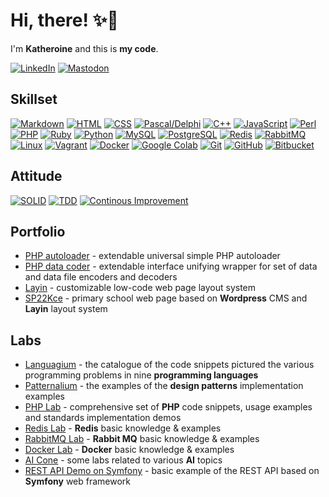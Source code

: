 # Hi, there! ✨🌙

I'm **Katheroine** and this is **my code**.

[![LinkedIn](https://img.shields.io/badge/LinkedIn-blue?style=for-the-badge&logoColor=white&logo=linkedin)](http://linkedin.com/in/katarzyna-krasińska)
[![Mastodon](https://img.shields.io/badge/Mastodon-indigo?style=for-the-badge&logoColor=white&logo=mastodon)](https://mastodon.social/@katheroine)
<!--[![GitHub](https://img.shields.io/badge/GitHub-black?style=for-the-badge&logoColor=white&logo=github)](https://github.com/katheroine)-->

## Skillset

[![Markdown](https://img.shields.io/badge/Markdown-14315d?style=for-the-badge&logoColor=white&logo=markdown)](https://github.com/katheroine)
[![HTML](https://img.shields.io/badge/HTML-14315d?style=for-the-badge&logoColor=white&logo=html5)](https://github.com/katheroine)
[![CSS](https://img.shields.io/badge/CSS-14315d?style=for-the-badge&logoColor=white&logo=css3)](https://github.com/katheroine)
[![Pascal/Delphi](https://img.shields.io/badge/Delphi-053d53?style=for-the-badge&logo=delphi)](https://github.com/katheroine/languagium/tree/main/pascal)
[![C++](https://img.shields.io/badge/C++-053d53?style=for-the-badge&logoColor=white&logo=cplusplus)](https://github.com/katheroine/languagium/tree/main/c++)
[![JavaScript](https://img.shields.io/badge/JavaScript-053d53?style=for-the-badge&logoColor=white&logo=javascript)](https://github.com/katheroine/languagium/tree/main/javascript)
[![Perl](https://img.shields.io/badge/Perl-053d53?style=for-the-badge&logoColor=white&logo=perl)](https://github.com/katheroine/languagium/tree/main/perl)
[![PHP](https://img.shields.io/badge/PHP-053d53?style=for-the-badge&logoColor=white&logo=php)](https://github.com/katheroine/languagium/tree/main/php)
[![Ruby](https://img.shields.io/badge/Ruby-053d53?style=for-the-badge&logoColor=white&logo=ruby)](https://github.com/katheroine/languagium/tree/main/ruby)
[![Python](https://img.shields.io/badge/Python-053d53?style=for-the-badge&logoColor=white&logo=python)](https://github.com/katheroine/languagium/tree/main/python)
[![MySQL](https://img.shields.io/badge/MySQL-055353?style=for-the-badge&logoColor=white&logo=mysql)](https://github.com/katheroine)
[![PostgreSQL](https://img.shields.io/badge/PostgreSQL-055353?style=for-the-badge&logoColor=white&logo=postgresql)](https://github.com/katheroine)
[![Redis](https://img.shields.io/badge/Redis-055353?style=for-the-badge&logoColor=white&logo=redis)](https://github.com/katheroine/redis.lab)
[![RabbitMQ](https://img.shields.io/badge/RabbitMQ-055353?style=for-the-badge&logoColor=white&logo=rabbitmq)](https://github.com/katheroine/rabbitmq.lab)
[![Linux](https://img.shields.io/badge/Linux-22461c?style=for-the-badge&logoColor=white&logo=linux)](https://github.com/katheroine)
[![Vagrant](https://img.shields.io/badge/Vagrant-22461c?style=for-the-badge&logoColor=white&logo=vagrant)](https://github.com/katheroine)
[![Docker](https://img.shields.io/badge/Docker-22461c?style=for-the-badge&logoColor=white&logo=docker)](https://github.com/katheroine/docker.lab)
[![Google Colab](https://img.shields.io/badge/Colab-35580a?style=for-the-badge&logoColor=white&logo=googlecolab)](https://github.com/katheroine/ai.cone)
[![Git](https://img.shields.io/badge/Git-52580a?style=for-the-badge&logoColor=white&logo=git)](https://github.com/katheroine)
[![GitHub](https://img.shields.io/badge/GitHub-52580a?style=for-the-badge&logoColor=white&logo=github)](https://github.com/katheroine)
[![Bitbucket](https://img.shields.io/badge/Bitbucket-52580a?style=for-the-badge&logoColor=white&logo=bitbucket)](https://github.com/katheroine)

<!--
[![My Skills](https://skillicons.dev/icons?i=markdown,html,css,cpp,cs,java,javascript,perl,php,ruby,python,mysql,postgresql,redis,rabbitmq,linux,docker,git,github,bitbucket)](https://skillicons.dev)
-->

## Attitude

[![SOLID](https://img.shields.io/badge/SOLID-d44e0a?style=for-the-badge)](https://en.wikipedia.org/wiki/SOLID)
[![TDD](https://img.shields.io/badge/TDD-d44e0a?style=for-the-badge)](https://en.wikipedia.org/wiki/Test-driven_development)
[![Continous Improvement](https://img.shields.io/badge/Continous_Improvement-d44e0a?style=for-the-badge)](https://www.atlassian.com/agile/project-management/continuous-improvement)

## Portfolio

* [PHP autoloader](https://github.com/exorg/php-autoloader/) - extendable universal simple PHP autoloader
* [PHP data coder](https://github.com/exorg/php-data-coder/) - extendable interface unifying wrapper for set of data and data file encoders and decoders
* [Layin](https://github.com/katheroine/layin) - customizable low-code web page layout system
* [SP22Kce](http://www.sp22.katowice.pl/) - primary school web page based on **Wordpress** CMS and **Layin** layout system

## Labs

* [Languagium](https://github.com/katheroine/languagium/) - the catalogue of the code snippets pictured the various programming problems in nine  **programming languages**
* [Patternalium](https://github.com/katheroine/patternalium/) - the examples of the **design patterns** implementation examples
* [PHP Lab](https://github.com/katheroine/php.lab) - comprehensive set of **PHP** code snippets, usage examples and standards implementation demos
* [Redis Lab](https://github.com/katheroine/redis.lab) - **Redis** basic knowledge & examples
* [RabbitMQ Lab](https://github.com/katheroine/rabbitmq.lab) - **Rabbit MQ** basic knowledge & examples
* [Docker Lab](https://github.com/katheroine/docker.lab) - **Docker** basic knowledge & examples
* [AI Cone](https://github.com/katheroine/ai.cone) - some labs related to various **AI** topics
* [REST API Demo on Symfony](https://github.com/katheroine/rest-api-demo-symfony) - basic example of the REST API based on **Symfony** web framework
